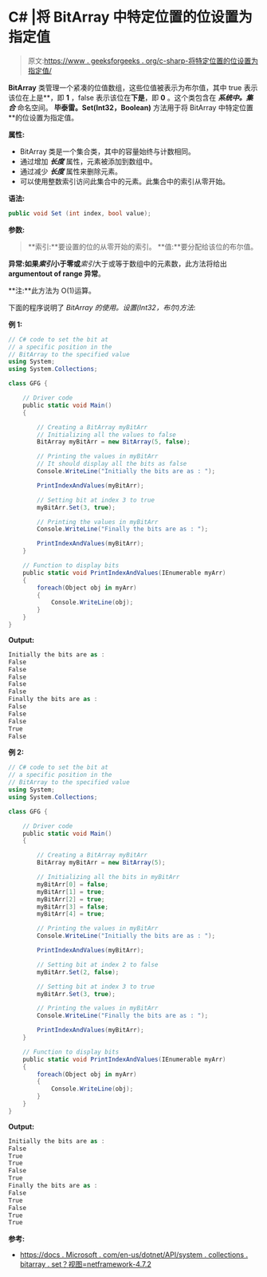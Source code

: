 # C# |将 BitArray 中特定位置的位设置为指定值

> 原文:[https://www . geeksforgeeks . org/c-sharp-将特定位置的位设置为指定值/](https://www.geeksforgeeks.org/c-sharp-set-the-bit-at-a-specific-position-in-the-bitarray-to-the-specified-value/)

**BitArray** 类管理一个紧凑的位值数组，这些位值被表示为布尔值，其中 true 表示该位在上是**，即 **1** ，false 表示该位在**下是**，即 **0** 。这个类包含在 ***系统中。集合*** 命名空间。
**毕泰雷。Set(Int32，Boolean)** 方法用于将 BitArray 中特定位置**的位设置为指定值。

**属性:**

*   BitArray 类是一个集合类，其中的容量始终与计数相同。
*   通过增加 ***长度*** 属性，元素被添加到数组中。
*   通过减少 ***长度*** 属性来删除元素。
*   可以使用整数索引访问此集合中的元素。此集合中的索引从零开始。

**语法:**

```cs
public void Set (int index, bool value);

```

**参数:**

> **索引:**要设置的位的从零开始的索引。
> **值:**要分配给该位的布尔值。

**异常:**如果*索引*小于零**或***索引*大于或等于数组中的元素数，此方法将给出**argumentout of range 异常**。

**注:**此方法为 O(1)运算。

下面的程序说明了 *BitArray 的使用。设置(Int32，布尔)方法*:

**例 1:**

```cs
// C# code to set the bit at
// a specific position in the
// BitArray to the specified value
using System;
using System.Collections;

class GFG {

    // Driver code
    public static void Main()
    {

        // Creating a BitArray myBitArr
        // Initializing all the values to false
        BitArray myBitArr = new BitArray(5, false);

        // Printing the values in myBitArr
        // It should display all the bits as false
        Console.WriteLine("Initially the bits are as : ");

        PrintIndexAndValues(myBitArr);

        // Setting bit at index 3 to true
        myBitArr.Set(3, true);

        // Printing the values in myBitArr
        Console.WriteLine("Finally the bits are as : ");

        PrintIndexAndValues(myBitArr);
    }

    // Function to display bits
    public static void PrintIndexAndValues(IEnumerable myArr)
    {
        foreach(Object obj in myArr)
        {
            Console.WriteLine(obj);
        }
    }
}
```

**Output:**

```cs
Initially the bits are as : 
False
False
False
False
False
Finally the bits are as : 
False
False
False
True
False

```

**例 2:**

```cs
// C# code to set the bit at
// a specific position in the
// BitArray to the specified value
using System;
using System.Collections;

class GFG {

    // Driver code
    public static void Main()
    {

        // Creating a BitArray myBitArr
        BitArray myBitArr = new BitArray(5);

        // Initializing all the bits in myBitArr
        myBitArr[0] = false;
        myBitArr[1] = true;
        myBitArr[2] = true;
        myBitArr[3] = false;
        myBitArr[4] = true;

        // Printing the values in myBitArr
        Console.WriteLine("Initially the bits are as : ");

        PrintIndexAndValues(myBitArr);

        // Setting bit at index 2 to false
        myBitArr.Set(2, false);

        // Setting bit at index 3 to true
        myBitArr.Set(3, true);

        // Printing the values in myBitArr
        Console.WriteLine("Finally the bits are as : ");

        PrintIndexAndValues(myBitArr);
    }

    // Function to display bits
    public static void PrintIndexAndValues(IEnumerable myArr)
    {
        foreach(Object obj in myArr)
        {
            Console.WriteLine(obj);
        }
    }
}
```

**Output:**

```cs
Initially the bits are as : 
False
True
True
False
True
Finally the bits are as : 
False
True
False
True
True

```

**参考:**

*   [https://docs . Microsoft . com/en-us/dotnet/API/system . collections . bitarray . set？视图=netframework-4.7.2](https://docs.microsoft.com/en-us/dotnet/api/system.collections.bitarray.set?view=netframework-4.7.2)